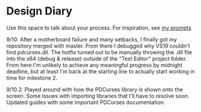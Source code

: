 # Design Diary
Use this space to talk about your process.  For inspiration, see [my prompts](../../../docs/sample_reflection.md) 

9/10: After a motherboard failure and many setbacks, I finally got my repository merged with master. From there I debugged why VS19 couldn't find 
	pdcurses.dll. The hotfix turned out to be manually throwing the .dll file into the x64 (debug & release) outside of the "Text Editor" project folder. 
	From here I'm unlikely to achieve any meaningful progress by midnight deadline, but at least I'm back at the starting line to actually start working
	in time for milestone 2.
	
9/10.2: Played around with how the PDCurses library is shown onto the screen. Some issues with importing libraries that I'll have to resolve soon. Updated
	guides with some important PDCurses documentation.